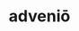 ---
title: adveniō
meaning: to arrive
ch: [five, mt, mt5thru7]
pos: verb
inf: advenīre
secondppstem: adven
infend: īre
conjugation: fourth
six: y
---